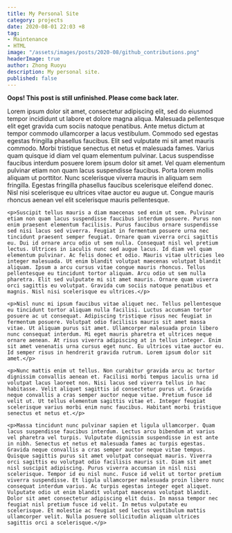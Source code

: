 ```yaml
---
title: My Personal Site
category: projects
date: 2020-08-01 22:03 +8
tag:
- Maintenance
- HTML
image: "/assets/images/posts/2020-08/github_contributions.png"
headerImage: true
author: Zhong Ruoyu
description: My personal site.
published: false
---
```


**Oops! This post is still unfinished. Please come back later.**

<div class="serif">
    <p>Lorem ipsum dolor sit amet, consectetur adipiscing elit, sed do eiusmod tempor incididunt ut labore et dolore magna aliqua. Malesuada pellentesque elit eget gravida cum sociis natoque penatibus. Ante metus dictum at tempor commodo ullamcorper a lacus vestibulum. Commodo sed egestas egestas fringilla phasellus faucibus. Elit sed vulputate mi sit amet mauris commodo. Morbi tristique senectus et netus et malesuada fames. Varius quam quisque id diam vel quam elementum pulvinar. Lacus suspendisse faucibus interdum posuere lorem ipsum dolor sit amet. Vel quam elementum pulvinar etiam non quam lacus suspendisse faucibus. Porta lorem mollis aliquam ut porttitor. Nunc scelerisque viverra mauris in aliquam sem fringilla. Egestas fringilla phasellus faucibus scelerisque eleifend donec. Nisl nisi scelerisque eu ultrices vitae auctor eu augue ut. Congue mauris rhoncus aenean vel elit scelerisque mauris pellentesque.</p>

    <p>Suscipit tellus mauris a diam maecenas sed enim ut sem. Pulvinar etiam non quam lacus suspendisse faucibus interdum posuere. Purus non enim praesent elementum facilisis. Purus faucibus ornare suspendisse sed nisi lacus sed viverra. Feugiat in fermentum posuere urna nec tincidunt praesent semper feugiat. Ornare quam viverra orci sagittis eu. Dui id ornare arcu odio ut sem nulla. Consequat nisl vel pretium lectus. Ultrices in iaculis nunc sed augue lacus. Id diam vel quam elementum pulvinar. Ac felis donec et odio. Mauris vitae ultricies leo integer malesuada. Ut enim blandit volutpat maecenas volutpat blandit aliquam. Ipsum a arcu cursus vitae congue mauris rhoncus. Tellus pellentesque eu tincidunt tortor aliquam. Arcu odio ut sem nulla pharetra. Elit sed vulputate mi sit amet mauris. Ornare quam viverra orci sagittis eu volutpat. Gravida cum sociis natoque penatibus et magnis. Nisl nisi scelerisque eu ultrices.</p>

    <p>Nisl nunc mi ipsum faucibus vitae aliquet nec. Tellus pellentesque eu tincidunt tortor aliquam nulla facilisi. Luctus accumsan tortor posuere ac ut consequat. Adipiscing tristique risus nec feugiat in fermentum posuere. Volutpat odio facilisis mauris sit amet massa vitae. Ut aliquam purus sit amet. Ullamcorper malesuada proin libero nunc consequat interdum. Mi eget mauris pharetra et ultrices neque ornare aenean. At risus viverra adipiscing at in tellus integer. Enim sit amet venenatis urna cursus eget nunc. Eu ultrices vitae auctor eu. Id semper risus in hendrerit gravida rutrum. Lorem ipsum dolor sit amet.</p>

    <p>Nunc mattis enim ut tellus. Non curabitur gravida arcu ac tortor dignissim convallis aenean et. Facilisi morbi tempus iaculis urna id volutpat lacus laoreet non. Nisi lacus sed viverra tellus in hac habitasse. Velit aliquet sagittis id consectetur purus ut. Gravida neque convallis a cras semper auctor neque vitae. Pretium fusce id velit ut. Ut tellus elementum sagittis vitae et. Integer feugiat scelerisque varius morbi enim nunc faucibus. Habitant morbi tristique senectus et netus et.</p>

    <p>Massa tincidunt nunc pulvinar sapien et ligula ullamcorper. Quam lacus suspendisse faucibus interdum. Lectus arcu bibendum at varius vel pharetra vel turpis. Vulputate dignissim suspendisse in est ante in nibh. Senectus et netus et malesuada fames ac turpis egestas. Gravida neque convallis a cras semper auctor neque vitae tempus. Quisque sagittis purus sit amet volutpat consequat mauris. Viverra orci sagittis eu volutpat odio facilisis mauris sit. Diam sit amet nisl suscipit adipiscing. Purus viverra accumsan in nisl nisi scelerisque. Tempor id eu nisl nunc. Fusce id velit ut tortor pretium viverra suspendisse. Et ligula ullamcorper malesuada proin libero nunc consequat interdum varius. Ac turpis egestas integer eget aliquet. Vulputate odio ut enim blandit volutpat maecenas volutpat blandit. Dolor sit amet consectetur adipiscing elit duis. In massa tempor nec feugiat nisl pretium fusce id velit. In metus vulputate eu scelerisque. Et molestie ac feugiat sed lectus vestibulum mattis ullamcorper velit. Nulla posuere sollicitudin aliquam ultrices sagittis orci a scelerisque.</p>
</div>
